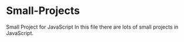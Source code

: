 # Small-Projects
Small Project for JavaScript
In this file there are lots of small projects in JavaScript.
